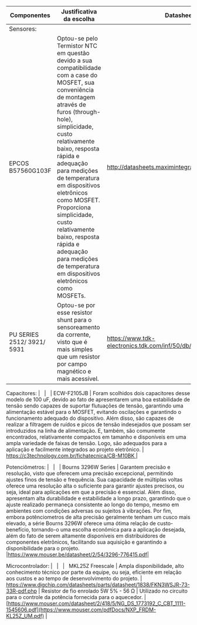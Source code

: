 Componentes | Justificativa da escolha | Datasheet ou Ficha Técnica |
-- | -- | -- |
Sensores: |   |   |   |
EPCOS B57560G103F | Optou-se pelo Termistor NTC em questão devido a sua compatibilidade com a case do MOSFET, sua conveniência de montagem através de furos (through-hole), simplicidade, custo relativamente baixo, resposta rápida e adequação para medições de temperatura em dispositivos eletrônicos como MOSFET. Proporciona simplicidade, custo relativamente baixo, resposta rápida e adequação para medições de temperatura em dispositivos eletrônicos como MOSFETs.| http://datasheets.maximintegrated.com/en/ds/DS18B20.pdf | 
PU SERIES 2512/ 3921/ 5931 | Optou-se por esse resistor shunt para o sensoreamento da corrente, visto que é mais simples que um resistor por campo magnético e mais acessível.| https://www.tdk-electronics.tdk.com/inf/50/db/ntc/NTC_Glass_enc_sensors_G1560.pdf| 

Capacitores: |   |   |
ECW-F2105JB | Foram scolhidos dois capacitores desse modelo de 100 uF, devido ao fato de apresentarem uma boa estabilidade de tensão sendo capazes de suportar flutuações de tensão, garantindo uma alimentação estável para o MOSFET, evitando oscilações e garantindo o funcionamento adequado do dispositivo. Além disso, são capazes de realizar a filtragem de ruídos e picos de tensão indesejados que possam ser introduzidos na linha de alimentação. E, também, são comumente encontrados, relativamente compactos em tamanho e disponíveis em uma ampla variedade de faixas de tensão. Logo, são adequados para a aplicação e facilmente integrados ao projeto eletrônico. | [https://c3technology.com.br/fichatecnica/CB-M10BK ](https://br.mouser.com/datasheet/2/315/panasonic_abd0000ce45-1196849.pdf)|

Potenciômetros: |   |   | 
Bourns 3296W Series | Garantem precisão e resolução, visto que oferecem uma precisão excepcional, permitindo ajustes finos de tensão e frequência. Sua capacidade de múltiplas voltas oferece uma resolução alta o suficiente para garantir ajustes precisos, ou seja, ideal para aplicações em que a precisão é essencial. Além disso, apresentam alta durabilidade e estabilidade a longo prazo, garantindo que o ajuste realizado permaneça consistente ao longo do tempo, mesmo em ambientes com condições adversas ou sujeitos à vibrações. Por fim, embora potênciometros de alta precisão geralmente tenham um cusco mais elevado, a série Bourns 3296W oferece uma ótima relação de custo-benefício, tornando-o uma escolha econômica para a aplicação desejada, além do fato de serem altamente disponíveis em distribuidores de componentes eletrônicos, facilitando sua aquisição e garantindo a disponibilidade para o projeto.  |https://www.mouser.be/datasheet/2/54/3296-776415.pdf|

Microcontrolador: |   |   |  
MKL25Z Freescale | Ampla disponibilidade, alto conhecimento técnico por parte da equipe, ou seja, eficiente em relação aos custos e ao tempo de desenvolvimento do projeto. | https://www.digchip.com/datasheets/parts/datasheet/1838/FKN3WSJR-73-33R-pdf.php |
Resistor de fio enrolado 5W 5% - 56 Ω | Utilizado no circuito para o controle da potência fornecida para o aquecedor. | [https://www.mouser.com/datasheet/2/418/5/NG_DS_1773192_C_CBT_1111-1545606.pdf](https://www.mouser.com/pdfDocs/NXP_FRDM-KL25Z_UM.pdf) |


